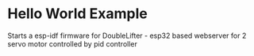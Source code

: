 # Hello World Example

Starts a esp-idf firmware for DoubleLifter - esp32 based webserver for 2 servo motor controlled by pid controller


